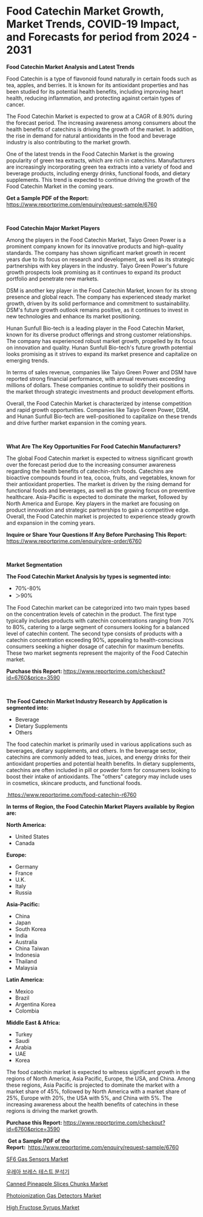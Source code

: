<p><h1>Food Catechin Market Growth, Market Trends, COVID-19 Impact, and Forecasts for period from 2024 - 2031</h1></p><p><strong>Food Catechin Market Analysis and Latest Trends</strong></p>
<p><p>Food Catechin is a type of flavonoid found naturally in certain foods such as tea, apples, and berries. It is known for its antioxidant properties and has been studied for its potential health benefits, including improving heart health, reducing inflammation, and protecting against certain types of cancer.</p><p>The Food Catechin Market is expected to grow at a CAGR of 8.90% during the forecast period. The increasing awareness among consumers about the health benefits of catechins is driving the growth of the market. In addition, the rise in demand for natural antioxidants in the food and beverage industry is also contributing to the market growth.</p><p>One of the latest trends in the Food Catechin Market is the growing popularity of green tea extracts, which are rich in catechins. Manufacturers are increasingly incorporating green tea extracts into a variety of food and beverage products, including energy drinks, functional foods, and dietary supplements. This trend is expected to continue driving the growth of the Food Catechin Market in the coming years.</p></p>
<p><strong>Get a Sample PDF of the Report:&nbsp;</strong> <a href="https://www.reportprime.com/enquiry/request-sample/6760">https://www.reportprime.com/enquiry/request-sample/6760</a></p>
<p>&nbsp;</p>
<p><strong>Food Catechin Major Market Players</strong></p>
<p><p>Among the players in the Food Catechin Market, Taiyo Green Power is a prominent company known for its innovative products and high-quality standards. The company has shown significant market growth in recent years due to its focus on research and development, as well as its strategic partnerships with key players in the industry. Taiyo Green Power's future growth prospects look promising as it continues to expand its product portfolio and penetrate new markets.</p><p>DSM is another key player in the Food Catechin Market, known for its strong presence and global reach. The company has experienced steady market growth, driven by its solid performance and commitment to sustainability. DSM's future growth outlook remains positive, as it continues to invest in new technologies and enhance its market positioning.</p><p>Hunan Sunfull Bio-tech is a leading player in the Food Catechin Market, known for its diverse product offerings and strong customer relationships. The company has experienced robust market growth, propelled by its focus on innovation and quality. Hunan Sunfull Bio-tech's future growth potential looks promising as it strives to expand its market presence and capitalize on emerging trends.</p><p>In terms of sales revenue, companies like Taiyo Green Power and DSM have reported strong financial performance, with annual revenues exceeding millions of dollars. These companies continue to solidify their positions in the market through strategic investments and product development efforts.</p><p>Overall, the Food Catechin Market is characterized by intense competition and rapid growth opportunities. Companies like Taiyo Green Power, DSM, and Hunan Sunfull Bio-tech are well-positioned to capitalize on these trends and drive further market expansion in the coming years.</p></p>
<p>&nbsp;</p>
<p><strong>What Are The Key Opportunities For Food Catechin Manufacturers?</strong></p>
<p><p>The global Food Catechin market is expected to witness significant growth over the forecast period due to the increasing consumer awareness regarding the health benefits of catechin-rich foods. Catechins are bioactive compounds found in tea, cocoa, fruits, and vegetables, known for their antioxidant properties. The market is driven by the rising demand for functional foods and beverages, as well as the growing focus on preventive healthcare. Asia-Pacific is expected to dominate the market, followed by North America and Europe. Key players in the market are focusing on product innovation and strategic partnerships to gain a competitive edge. Overall, the Food Catechin market is projected to experience steady growth and expansion in the coming years.</p></p>
<p><strong>Inquire or Share Your Questions If Any Before Purchasing This Report:</strong> <a href="https://www.reportprime.com/enquiry/pre-order/6760">https://www.reportprime.com/enquiry/pre-order/6760</a></p>
<p>&nbsp;</p>
<p><strong>Market Segmentation</strong></p>
<p><strong>The Food Catechin Market Analysis by types is segmented into:</strong></p>
<p><ul><li>70%-80%</li><li>＞90%</li></ul></p>
<p><p>The Food Catechin market can be categorized into two main types based on the concentration levels of catechin in the product. The first type typically includes products with catechin concentrations ranging from 70% to 80%, catering to a large segment of consumers looking for a balanced level of catechin content. The second type consists of products with a catechin concentration exceeding 90%, appealing to health-conscious consumers seeking a higher dosage of catechin for maximum benefits. These two market segments represent the majority of the Food Catechin market.</p></p>
<p><strong>Purchase this Report:&nbsp;</strong><a href="https://www.reportprime.com/checkout?id=6760&price=3590">https://www.reportprime.com/checkout?id=6760&price=3590</a></p>
<p>&nbsp;</p>
<p><strong>The Food Catechin Market Industry Research by Application is segmented into:</strong></p>
<p><ul><li>Beverage</li><li>Dietary Supplements</li><li>Others</li></ul></p>
<p><p>The food catechin market is primarily used in various applications such as beverages, dietary supplements, and others. In the beverage sector, catechins are commonly added to teas, juices, and energy drinks for their antioxidant properties and potential health benefits. In dietary supplements, catechins are often included in pill or powder form for consumers looking to boost their intake of antioxidants. The "others" category may include uses in cosmetics, skincare products, and functional foods.</p></p>
<p><a href="https://www.reportprime.com/food-catechin-r6760">&nbsp;https://www.reportprime.com/food-catechin-r6760</a></p>
<p><strong>In terms of Region, the Food Catechin Market Players available by Region are:</strong></p>
<p>
    <p> <strong> North America: </strong>
        <ul>
            <li>United States</li>
            <li>Canada</li>
        </ul>
        </p> 
    <p> <strong> Europe: </strong>
        <ul>
            <li>Germany</li>
            <li>France</li>
            <li>U.K.</li>
            <li>Italy</li>
            <li>Russia</li>
        </ul>
        </p> 
    <p> <strong> Asia-Pacific: </strong>
        <ul>
            <li>China</li>
            <li>Japan</li>
            <li>South Korea</li>
            <li>India</li>
            <li>Australia</li>
            <li>China Taiwan</li>
            <li>Indonesia</li>
            <li>Thailand</li>
            <li>Malaysia</li>
        </ul>
        </p> 
    <p> <strong> Latin America: </strong>
        <ul>
            <li>Mexico</li>
            <li>Brazil</li>
            <li>Argentina Korea</li>
            <li>Colombia</li>
        </ul>
        </p> 
    <p> <strong> Middle East & Africa: </strong>
        <ul>
            <li>Turkey</li>
            <li>Saudi</li>
            <li>Arabia</li>
            <li>UAE</li>
            <li>Korea</li>
        </ul>
    </p>
    </p>
<p><p>The food catechin market is expected to witness significant growth in the regions of North America, Asia Pacific, Europe, the USA, and China. Among these regions, Asia Pacific is projected to dominate the market with a market share of 45%, followed by North America with a market share of 25%, Europe with 20%, the USA with 5%, and China with 5%. The increasing awareness about the health benefits of catechins in these regions is driving the market growth.</p></p>
<p><strong>Purchase this Report: </strong><a href="https://www.reportprime.com/checkout?id=6760&price=3590">https://www.reportprime.com/checkout?id=6760&price=3590</a></p>
<p>&nbsp;<strong>Get a Sample PDF of the Report:&nbsp;&nbsp;</strong><a href="https://www.reportprime.com/enquiry/request-sample/6760">https://www.reportprime.com/enquiry/request-sample/6760</a></p>
<p><strong></strong></p>
<p><p><a href="https://medium.com/@jackiegrady1910/global-sf6-gas-sensors-industry-research-report-competitive-landscape-market-size-regional-7c0259d7819a">SF6 Gas Sensors Market</a></p><p><a href="https://medium.com/@nadya06yasmine_979/%EC%9A%94%EC%86%8C-%ED%98%B8%ED%9D%A1%EC%8B%9C%ED%97%98-%EB%B6%84%EC%84%9D%EA%B8%B0-%EC%8B%9C%EC%9E%A5-%EC%97%B0%EA%B5%AC-%EB%B3%B4%EA%B3%A0%EC%84%9C-2024%EB%85%84%EB%B6%80%ED%84%B0-2031%EB%85%84%EA%B9%8C%EC%A7%80-%EC%95%88%EC%A0%95%EB%90%9C-cagr-6-9-%EC%97%90-%EB%8C%80%ED%95%9C-%EC%8B%9C%EC%9E%A5-%EC%98%88%EC%B8%A1-%EB%B0%8F-%EC%84%B1%EC%9E%A5-%EC%A0%84%EB%A7%9D-a14c88db6957">우레아 브레스 테스트 분석기</a></p><p><a href="https://github.com/Krish2023na/Market-Research-Report-List-5/blob/main/canned-pineapple-slices-chunks-market.md">Canned Pineapple Slices Chunks Market</a></p><p><a href="https://medium.com/@jackiegrady1910/photoionization-gas-detectors-market-overview-global-market-trends-and-future-prospects-from-2024-ccda388fb701">Photoionization Gas Detectors Market</a></p><p><a href="https://github.com/RickHolmes3/Market-Research-Report-List-5/blob/main/high-fructose-syrups-market.md">High Fructose Syrups Market</a></p></p>